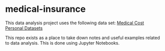 # medical-insurance
This data analysis project uses the following data set: [Medical Cost Personal Datasets](https://www.kaggle.com/datasets/mirichoi0218/insurance)

This repo exists as a place to take down notes and useful examples related to data analysis. This is done using Jupyter Notebooks.
